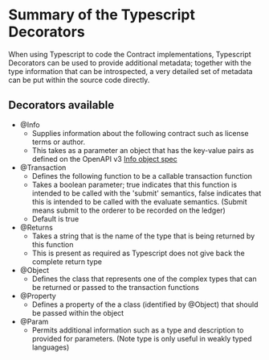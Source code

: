 # Summary of the Typescript Decorators

When using Typescript to code the Contract implementations, Typescript Decorators can be used to provide additional metadata; together with the type information that can be introspected, a very detailed set of metadata can be put within the source code directly.

## Decorators available

- @Info
  - Supplies information about the following contract such as license terms or author.
  - This takes as a parameter an object that has the key-value pairs as defined on the OpenAPI v3 [Info object spec](https://github.com/OAI/OpenAPI-Specification/blob/master/versions/3.0.2.md#infoObject)
- @Transaction
  - Defines the following function to be a callable transaction function
  - Takes a boolean parameter; true indicates that this function is intended to be called with the 'submit' semantics, false indicates that this is intended to be called with the evaluate semantics.  (Submit means submit to the orderer to be recorded on the ledger)
  - Default is true
- @Returns
  - Takes a string that is the name of the type that is being returned by this function
  - This is present as required as Typescript does not give back the complete return type
- @Object
  - Defines the class that represents one of the complex types that can be returned or passed to the transaction functions
- @Property
  - Defines a property of the a class (identified by @Object) that should be passed within the object
- @Param
  - Permits additional information such as a type and description to provided for parameters. (Note type is only useful in weakly typed languages)

